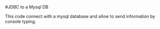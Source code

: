 #JDBC to a Mysql DB

This code connect with a mysql database and allow to send information by console typing.
